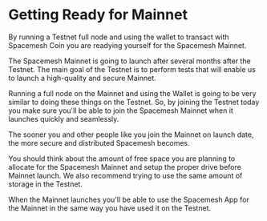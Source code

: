# Getting Ready for Mainnet

By running a Testnet full node and using the wallet to transact with Spacemesh Coin you are readying yourself for the Spacemesh Mainnet.

The Spacemesh Mainnet is going to launch after several months after the Testnet. The main goal of the Testnet is to perform tests that will enable us to launch a high-quality and secure Mainnet.

Running a full node on the Mainnet and using the Wallet is going to be very similar to doing these things on the Testnet. So, by joining the Testnet today you make sure you'll be able to join the Spacemesh Mainnet when it launches quickly and seamlessly.

The sooner you and other people like you join the Mainnet on launch date, the more secure and distributed Spacemesh becomes.

You should think about the amount of free space you are planning to allocate for the Spacemesh Mainnet and setup the proper drive before Mainnet launch. We also recommend trying to use the same amount of storage in the Testnet.

When the Mainnet launches you'll be able to use the Spacemesh App for the Mainnet in the same way you have used it on the Testnet.
